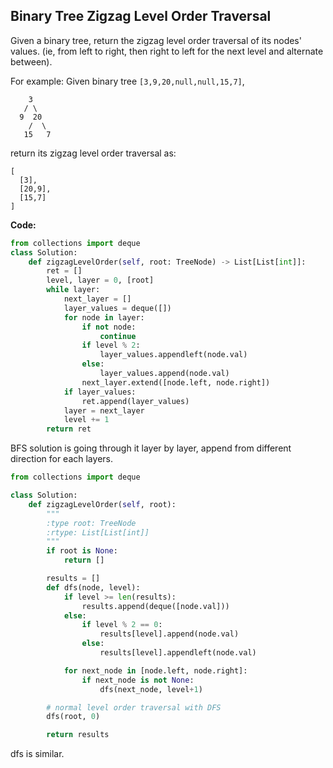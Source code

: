 ## Binary Tree Zigzag Level Order Traversal
Given a binary tree, return the zigzag level order traversal of its nodes' values. (ie, from left to right, then right to left for the next level and alternate between).

For example:
Given binary tree `[3,9,20,null,null,15,7]`,

```
    3
   / \
  9  20
    /  \
   15   7
```
return its zigzag level order traversal as:

```
[
  [3],
  [20,9],
  [15,7]
]
```
**Code:**

```python
from collections import deque
class Solution:
    def zigzagLevelOrder(self, root: TreeNode) -> List[List[int]]:
        ret = []
        level, layer = 0, [root]
        while layer:
            next_layer = []
            layer_values = deque([])
            for node in layer:
                if not node:
                    continue
                if level % 2:
                    layer_values.appendleft(node.val)
                else:
                    layer_values.append(node.val)
                next_layer.extend([node.left, node.right])
            if layer_values:
                ret.append(layer_values)
            layer = next_layer
            level += 1
        return ret
```
BFS solution is going through it layer by layer, append from different direction for each layers.

```python
from collections import deque

class Solution:
    def zigzagLevelOrder(self, root):
        """
        :type root: TreeNode
        :rtype: List[List[int]]
        """
        if root is None:
            return []

        results = []
        def dfs(node, level):
            if level >= len(results):
                results.append(deque([node.val]))
            else:
                if level % 2 == 0:
                    results[level].append(node.val)
                else:
                    results[level].appendleft(node.val)

            for next_node in [node.left, node.right]:
                if next_node is not None:
                    dfs(next_node, level+1)

        # normal level order traversal with DFS
        dfs(root, 0)

        return results
```
dfs is similar. 
